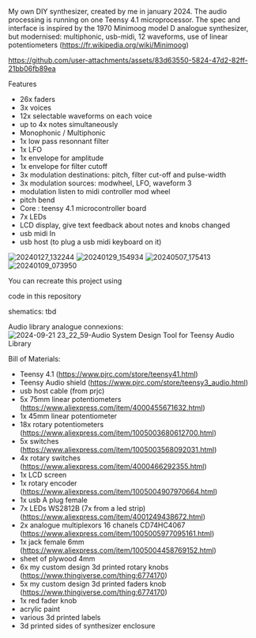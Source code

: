 My own DIY synthesizer, created by me in january 2024.
The audio processing is running on one Teensy 4.1 microprocessor.
The spec and interface is inspired by the 1970 Minimoog model D analogue synthesizer, but modernised: multiphonic, usb-midi, 12 waveforms, use of linear potentiometers (https://fr.wikipedia.org/wiki/Minimoog)

https://github.com/user-attachments/assets/83d63550-5824-47d2-82ff-21bb06fb89ea

Features
- 26x faders
- 3x voices
- 12x selectable waveforms on each voice
- up to 4x notes simultaneously
- Monophonic / Multiphonic
- 1x low pass resonnant filter
- 1x LFO
- 1x envelope for amplitude
- 1x envelope for filter cutoff
- 3x modulation destinations: pitch, filter cut-off and pulse-width
- 3x modulation sources: modwheel, LFO, waveform 3
- modulation listen to midi controller mod wheel
- pitch bend
- Core : teensy 4.1 microcontroller board
- 7x LEDs
- LCD display, give text feedback about notes and knobs changed
- usb midi In
- usb host (to plug a usb midi keyboard on it)

![20240127_132244](https://github.com/user-attachments/assets/ca2eb124-2db5-49ac-ac9a-af0de6883007)
![20240129_154934](https://github.com/user-attachments/assets/62fbcdee-c000-49c3-8ec4-e17262387ee9)
![20240507_175413](https://github.com/user-attachments/assets/8f0f3085-c412-4e98-9714-f11e11df9299)
![20240109_073950](https://github.com/user-attachments/assets/cb40a885-a8ef-45ae-9ac5-cef7777bf6d3)

You can recreate this project using

code in this repository

shematics: tbd

Audio library analogue connexions:
![2024-09-21 23_22_59-Audio System Design Tool for Teensy Audio Library](https://github.com/user-attachments/assets/b7d9e195-5441-40b6-9113-86c80dd63448)


Bill of Materials:
- Teensy 4.1 (https://www.pjrc.com/store/teensy41.html)
- Teensy Audio shield (https://www.pjrc.com/store/teensy3_audio.html)
- usb host cable (from prjc)
- 5x 75mm linear potentiometers  (https://www.aliexpress.com/item/4000455671632.html)
- 1x 45mm linear potentiometer 
- 18x rotary potentiometers (https://www.aliexpress.com/item/1005003680612700.html)
- 5x switches (https://www.aliexpress.com/item/1005003568092031.html)
- 4x rotary switches (https://www.aliexpress.com/item/4000466292355.html)
- 1x LCD screen
- 1x rotary encoder (https://www.aliexpress.com/item/1005004907970664.html)
- 1x usb A plug female
- 7x LEDs WS2812B (7x from a led strip) (https://www.aliexpress.com/item/4001249438672.html)
- 2x analogue multiplexors 16 chanels CD74HC4067 (https://www.aliexpress.com/item/1005005977095161.html)
- 1x jack female 6mm (https://www.aliexpress.com/item/1005004458769152.html)
- sheet of plywood 4mm
- 6x my custom design 3d printed rotary knobs (https://www.thingiverse.com/thing:6774170)
- 5x my custom design 3d printed faders knob (https://www.thingiverse.com/thing:6774170)
- 1x red fader knob
- acrylic paint
- various 3d printed labels
- 3d printed sides of synthesizer enclosure
